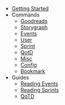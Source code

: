 - [Getting Started](getting-started.md)
- Commands
  - [Goodreads](commands/goodreads.md)
  - [Storygraph](commands/storygraph.md)
  - [Events](commands/events.md)
  - [User](commands/user.md)
  - [Sprint](commands/sprint.md)
  - [QotD](commands/qotd.md)
  - [Misc](commands/gregg.md)
  - [Config](commands/config.md)
  - [Bookmark](commands/bookmark.md)
- Guides
  - [Reading Events](guides/events-guide.md)
  - [Reading Sprints](guides/sprint-guide.md)
  - [QoTD](guides/qotd-guide.md)
